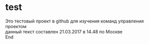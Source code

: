 # test
Это тестовый проект в github для изучения команд управления проектом<br />
данный текст составлен 21.03.2017 в 14.48 по Москве<br />
End
